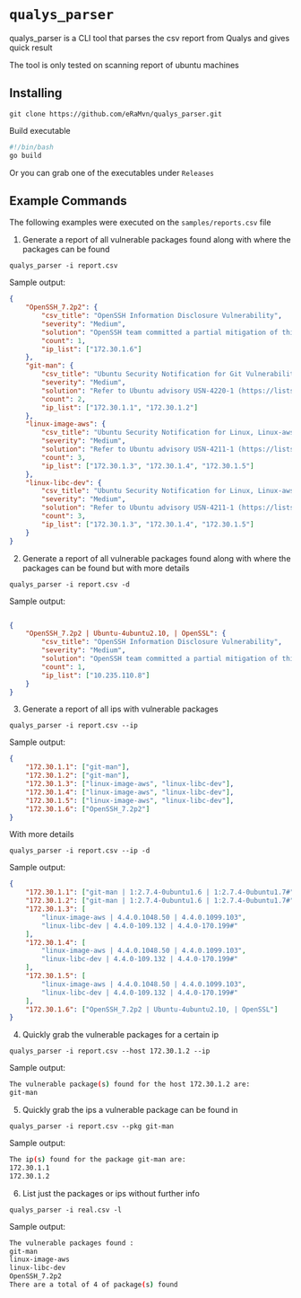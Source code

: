 # `qualys_parser`

qualys_parser is a CLI tool that parses the csv report from Qualys and gives quick result

The tool is only tested on scanning report of ubuntu machines

## Installing

`git clone https://github.com/eRaMvn/qualys_parser.git`

Build executable

```bash
#!/bin/bash
go build
```

Or you can grab one of the executables under `Releases`

## Example Commands

The following examples were executed on the `samples/reports.csv` file

1. Generate a report of all vulnerable packages found along with where the packages can be found

`
qualys_parser -i report.csv
`

Sample output:

```json
{
	"OpenSSH_7.2p2": {
		"csv_title": "OpenSSH Information Disclosure Vulnerability",
		"severity": "Medium",
		"solution": "OpenSSH team committed a partial mitigation of this issue which is included in openssh 8.4. \nRefer to OpenSSH 8.4 (https://www.openssh.com/) for details.",
		"count": 1,
		"ip_list": ["172.30.1.6"]
	},
	"git-man": {
		"csv_title": "Ubuntu Security Notification for Git Vulnerabilities (USN-4220-1)",
		"severity": "Medium",
		"solution": "Refer to Ubuntu advisory USN-4220-1 (https://lists.ubuntu.com/archives/ubuntu-security-announce/2019-December/005244.html)...",
		"count": 2,
		"ip_list": ["172.30.1.1", "172.30.1.2"]
	},
	"linux-image-aws": {
		"csv_title": "Ubuntu Security Notification for Linux, Linux-aws, Linux-kvm, Linux-raspi2, Linux-snapdragon (USN-4211-1)",
		"severity": "Medium",
		"solution": "Refer to Ubuntu advisory USN-4211-1 (https://lists.ubuntu.com/archives/ubuntu-security-announce/2019-December/005229.html) ",
		"count": 3,
		"ip_list": ["172.30.1.3", "172.30.1.4", "172.30.1.5"]
	},
	"linux-libc-dev": {
		"csv_title": "Ubuntu Security Notification for Linux, Linux-aws, Linux-kvm, Linux-raspi2, Linux-snapdragon (USN-4211-1)",
		"severity": "Medium",
		"solution": "Refer to Ubuntu advisory USN-4211-1 (https://lists.ubuntu.com/archives/ubuntu-security-announce/2019-December/005229.html)",
		"count": 3,
		"ip_list": ["172.30.1.3", "172.30.1.4", "172.30.1.5"]
	}
}
```

2. Generate a report of all vulnerable packages found along with where the packages can be found but with more details

`
qualys_parser -i report.csv -d
`

Sample output:

```json

{
	"OpenSSH_7.2p2 | Ubuntu-4ubuntu2.10, | OpenSSL": {
		"csv_title": "OpenSSH Information Disclosure Vulnerability",
		"severity": "Medium",
		"solution": "OpenSSH team committed a partial mitigation of this issue which is included in openssh 8.4. \nRefer to OpenSSH 8.4 (https://www.openssh.com/) for details.",
		"count": 1,
		"ip_list": ["10.235.110.8"]
	}
}
```

3. Generate a report of all ips with vulnerable packages

`
qualys_parser -i report.csv --ip
`

Sample output:

```json
{
	"172.30.1.1": ["git-man"],
	"172.30.1.2": ["git-man"],
	"172.30.1.3": ["linux-image-aws", "linux-libc-dev"],
	"172.30.1.4": ["linux-image-aws", "linux-libc-dev"],
	"172.30.1.5": ["linux-image-aws", "linux-libc-dev"],
	"172.30.1.6": ["OpenSSH_7.2p2"]
}
```

With more details

`
qualys_parser -i report.csv --ip -d
`

Sample output:

```json
{
	"172.30.1.1": ["git-man | 1:2.7.4-0ubuntu1.6 | 1:2.7.4-0ubuntu1.7#"],
	"172.30.1.2": ["git-man | 1:2.7.4-0ubuntu1.6 | 1:2.7.4-0ubuntu1.7#"],
	"172.30.1.3": [
		"linux-image-aws | 4.4.0.1048.50 | 4.4.0.1099.103",
		"linux-libc-dev | 4.4.0-109.132 | 4.4.0-170.199#"
	],
	"172.30.1.4": [
		"linux-image-aws | 4.4.0.1048.50 | 4.4.0.1099.103",
		"linux-libc-dev | 4.4.0-109.132 | 4.4.0-170.199#"
	],
	"172.30.1.5": [
		"linux-image-aws | 4.4.0.1048.50 | 4.4.0.1099.103",
		"linux-libc-dev | 4.4.0-109.132 | 4.4.0-170.199#"
	],
	"172.30.1.6": ["OpenSSH_7.2p2 | Ubuntu-4ubuntu2.10, | OpenSSL"]
}
```

4. Quickly grab the vulnerable packages for a certain ip

`
qualys_parser -i report.csv --host 172.30.1.2 --ip
`

Sample output:

```bash
The vulnerable package(s) found for the host 172.30.1.2 are:
git-man
```

5. Quickly grab the ips a vulnerable package can be found in

`
qualys_parser -i report.csv --pkg git-man
`

Sample output:

```bash
The ip(s) found for the package git-man are:
172.30.1.1
172.30.1.2
```

6. List just the packages or ips without further info

`
qualys_parser -i real.csv -l
`

Sample output:

```bash
The vulnerable packages found :
git-man
linux-image-aws
linux-libc-dev
OpenSSH_7.2p2
There are a total of 4 of package(s) found
```
